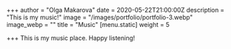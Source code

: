 +++
author = "Olga Makarova"
date = 2020-05-22T21:00:00Z
description = "This is my music!"
image = "/images/portfolio/portfolio-3.webp"
image_webp = ""
title = "Music"
[menu.static]
weight = 5

+++
This is my music place. Happy listening!